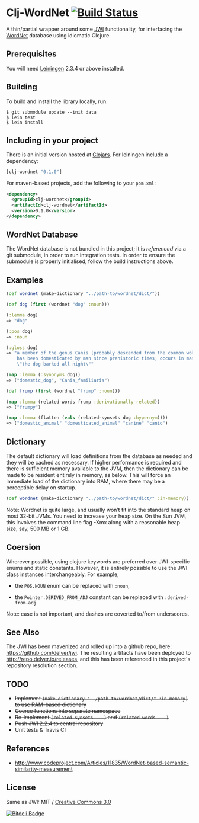 # Clj-WordNet [![Build Status](https://secure.travis-ci.org/delver/clj-wordnet.png)](http://travis-ci.org/delver/clj-wordnet)

A thin/partial wrapper around some [JWI](http://projects.csail.mit.edu/jwi/) 
functionality, for interfacing the [WordNet](http://wordnet.princeton.edu/) 
database using idiomatic Clojure.

## Prerequisites

You will need [Leiningen](https://github.com/technomancy/leiningen) 
2.3.4 or above installed.

## Building

To build and install the library locally, run:

    $ git submodule update --init data
    $ lein test
    $ lein install

## Including in your project

There is an initial version hosted at [Clojars](https://clojars.org/clj-wordnet/clj-wordnet).
For leiningen include a dependency:

```clojure
[clj-wordnet "0.1.0"]
```
    
For maven-based projects, add the following to your `pom.xml`:

```xml
<dependency>
  <groupId>clj-wordnet</groupId>
  <artifactId>clj-wordnet</artifactId>
  <version>0.1.0</version>
</dependency>
```

## WordNet Database

The WordNet database is not bundled in this project; it is _referenced_ 
via a git submodule, in order to run integration tests. In order to
ensure the submodule is properly initialised, follow the build 
instructions above.

## Examples

```clojure
(def wordnet (make-dictionary "../path-to/wordnet/dict/"))

(def dog (first (wordnet "dog" :noun)))

(:lemma dog)
=> "dog"

(:pos dog)
=> :noun

(:gloss dog)
=> "a member of the genus Canis (probably descended from the common wolf) that
    has been domesticated by man since prehistoric times; occurs in many breeds; 
    \"the dog barked all night\""   

(map :lemma (:synonyms dog))
=> ("domestic_dog", "Canis_familiaris")

(def frump (first (wordnet "frump" :noun)))

(map :lemma (related-words frump :derivationally-related))
=> ("frumpy")

(map :lemma (flatten (vals (related-synsets dog :hypernym))))
=> ("domestic_animal" "domesticated_animal" "canine" "canid")
```

## Dictionary

The default dictionary will load definitions from the database as needed
and they will be cached as necessary. If higher performance is required
and there is sufficient memory available to the JVM, then the dictionary 
can be made to be resident entirely in memory, as below. This will force 
an immediate load of the dictionary into RAM, where there may be a 
perceptible delay on startup. 

```clojure
(def wordnet (make-dictionary "../path-to/wordnet/dict/" :in-memory))
```

Note: Wordnet is quite large, and usually won’t fit into the standard heap on most
32-bit JVMs. You need to increase your heap size. On the Sun JVM, this involves 
the command line flag -Xmx along with a reasonable heap size, say, 500 MB or 1 GB.

## Coersion

Wherever possible, using clojure keywords are preferred over JWI-specific enums and
static constants. However, it is entirely possible to use the JWI class instances
interchangeably. For example, 

* the ```POS.NOUN``` enum can be replaced with ```:noun```,

* the ```Pointer.DERIVED_FROM_ADJ``` constant can be replaced with ```:derived-from-adj```

Note: case is not important, and dashes are coverted to/from underscores.

## See Also

The JWI has been mavenized and rolled up into a github repo, here: https://github.com/delver/jwi.
The resulting artifacts have been deployed to http://repo.delver.io/releases, and this has been 
referenced in this project's repository resolution section.

## TODO

* ~~Implement ```(make-dictionary "../path-to/wordnet/dict/" :in-memory)``` to use
  RAM-based dictionary~~
* ~~Coerce functions into separate namespace~~
* ~~Re-implement ```(related-synsets ...)``` and ```(related-words ...)```~~
* ~~Push JWI 2.2.4 to central repository~~
* Unit tests & Travis CI

## References

* http://www.codeproject.com/Articles/11835/WordNet-based-semantic-similarity-measurement

## License

Same as JWI: MIT / [Creative Commons 3.0](http://creativecommons.org/licenses/by/3.0/legalcode)


[![Bitdeli Badge](https://d2weczhvl823v0.cloudfront.net/delver/clj-wordnet/trend.png)](https://bitdeli.com/free "Bitdeli Badge")

